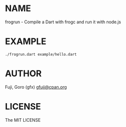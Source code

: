# NAME

frogrun - Compile a Dart with frogc and run it with node.js

# EXAMPLE

    ./frogrun.dart example/hello.dart

# AUTHOR

Fuji, Goro (gfx) <gfuji@cpan.org>

# LICENSE

The MIT LICENSE

